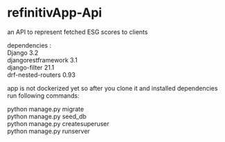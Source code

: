 # refinitivApp-Api
an API to represent fetched ESG scores to clients

dependencies :  
Django 3.2  
djangorestframework 3.1   
django-filter 21.1    
drf-nested-routers 0.93



app is not dockerized yet so after you clone it and installed dependencies run following commands:

python manage.py migrate   
python manage.py seed_db   
python manage.py createsuperuser   
python manage.py runserver  

